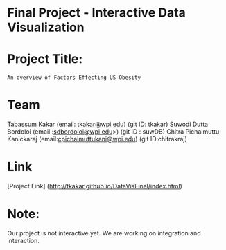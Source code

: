 Final Project - Interactive Data Visualization  
===

# Project Title: 
    An overview of Factors Effecting US Obesity

# Team

  Tabassum Kakar (email: tkakar@wpi.edu)   (git ID: tkakar)
  Suwodi Dutta Bordoloi (email :sdbordoloi@wpi.edu>)  (git ID : suwDB)
  Chitra Pichaimuttu Kanickaraj (email:cpichaimuttukani@wpi.edu)  (git ID:chitrakraj)
  
# Link
[Project Link] (http://tkakar.github.io/DataVisFinal/index.html)

# Note:
Our project is not interactive yet. We are working on integration and interaction.
